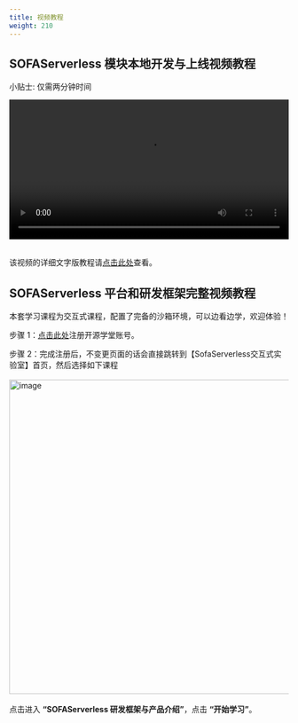```yaml
---
title: 视频教程
weight: 210
---
```


## SOFAServerless 模块本地开发与上线视频教程
小贴士: 仅需两分钟时间

<video width=100% controls autoplay>
<source src="https://serverless-opensource.oss-cn-shanghai.aliyuncs.com/outer-materials/docs/videos/module_dev_and_deploy.mp4" type="video/mp4">
Your browser does not support the video tag.  
</video>
 
<br/>
<br/>

该视频的详细文字版教程请[点击此处](/docs/tutorials/trial_step_by_step)查看。

## SOFAServerless 平台和研发框架完整视频教程
本套学习课程为交互式课程，配置了完备的沙箱环境，可以边看边学，欢迎体验！

步骤 1：[点击此处](https://sofaserverless.beta.oscollege.net/os/?invite=true&key=1662838629963194399&sign=UtWAPq5uAiBuf6uqe7LWXOTdh0a8cyvo58Ft6z9TP4O4vqyRDnfgTSjPz3cpz2JM7yC1qdgQ%2BltrZP1pNtqqB4c%2FOrSkP6GD6o0qHbI4GzErPZGTHNES2VlbiGOPzF2NRzkKE1BxLmFwfQWSF844Qb7JoNlA24t24cm6ic%2Fuv1gq4L2XYq3hxVJ7xXL1QZcG7yfJTDBGsiNdrmqBNEMpyTwNcIdPko8RoB%2B1uQbEDYUDt5xOmQnUAOuJTNxSVU3sSVTukSpLNENM7deKUaTtoLJJ%2BH4bbgrkgsufGiD1KJ7c6LSSlnkH9Vd630O6TG8s13Z%2FwFp%2FuWnxUlA2YArgjA%3D%3D)注册开源学堂账号。

步骤 2：完成注册后，不变更页面的话会直接跳转到【SofaServerless交互式实验室】首页，然后选择如下课程
</br>
</br>
<img width="567" alt="image" src="https://github.com/sofastack/sofa-serverless/assets/64894080/392cfbe3-06fd-460f-87bd-a67e23447b7d">
</br>
</br>
点击进入 **“SOFAServerless 研发框架与产品介绍”**，点击 **“开始学习”**。
